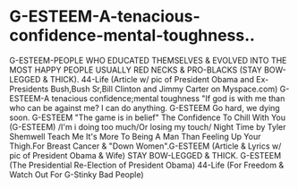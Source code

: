 G-ESTEEM-A-tenacious-confidence-mental-toughness..
==================================================

G-ESTEEM-PEOPLE WHO EDUCATED THEMSELVES &amp; EVOLVED INTO THE MOST HAPPY PEOPLE USUALLY RED NECKS &amp; PRO-BLACKS (STAY BOW-LEGGED &amp; THICK). 44-Life (Article w/ pic of President Obama and Ex-Presidents Bush,Bush Sr,Bill Clinton and Jimmy Carter on Myspace.com) G-ESTEEM-A tenacious confidence;mental toughness "If god is with me than who can be against me? I can do anything. G-ESTEEM Go hard, we dying soon. G-ESTEEM "The game is in belief" The Confidence To Chill With You (G-ESTEEM) /I'm i doing too much/Or losing my touch/ Night Time by Tyler Shemwell Teach Me﻿ It's More To Being A Man Than Feeling Up Your Thigh.For Breast Cancer &amp; "Down Women".G-ESTEEM (Article &amp; Lyrics w/ pic of﻿ President Obama &amp; Wife) STAY BOW-LEGGED &amp; THICK. G-ESTEEM (The Presidential Re-Election of President Obama) 44-Life (For Freedom &amp; Watch Out For G-Stinky Bad People)